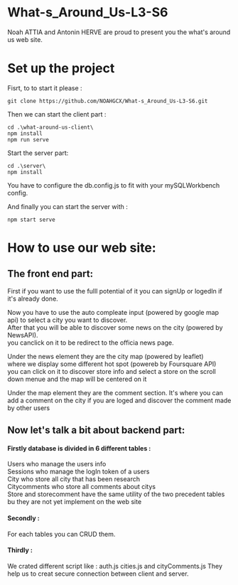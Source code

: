 # What-s_Around_Us-L3-S6

Noah ATTIA and Antonin HERVE are proud to present you the what's around us web site.

<h1>Set up the project</h1>

Fisrt, to to start it please :

    git clone https://github.com/NOAHGCX/What-s_Around_Us-L3-S6.git

Then we can start the client part :

    cd .\what-around-us-client\
    npm install
    npm run serve

Start the server part:

    cd .\server\
    npm install

You have to configure the db.config.js to fit with your mySQLWorkbench config.

And finally you can start the server with :

    npm start serve


<h1>How to use our web site:</h1>

<h2>The front end part:</h2>

First if you want to use the fulll potential of it you can signUp or logedIn if it's already done.</br>

Now you have to use the auto compleate input (powered by google map api) to select a city you want to discover.</br>
After that you will be able to discover some news on the city (powered by NewsAPI).</br>
you canclick on it to be redirect to the officia news page.</br>

Under the news element they are the city map (powered by leaflet)</br>
where we display some different hot spot (powereb by Foursquare API)</br>
you can click on it to discover store info and select a store on the scroll down menue and the map will be centered on it

Under the map element they are the comment section.
It's where you can add a comment on the city if you are loged
and discover the comment made by other users

<h2>Now let's talk a bit about backend part:</h2>

<h4>Firstly database is divided in 6 different tables :</h4>

Users who manage the users info </br>
Sessions who manage the logIn token of a users </br>
City who store all city that has been research </br>
Citycomments who store all comments about citys   </br>
Store and storecomment have the same utility of the two precedent tables bu they are not yet implement on the web site

<h4>Secondly :</h4>

For each tables you can CRUD them.

<h4>Thirdly :</h4>

We crated different script like : auth.js cities.js and cityComments.js 
They help us to creat secure connection between client and server.

